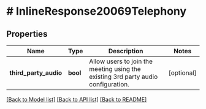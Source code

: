 # # InlineResponse20069Telephony

## Properties

Name | Type | Description | Notes
------------ | ------------- | ------------- | -------------
**third_party_audio** | **bool** | Allow users to join the meeting using the existing 3rd party audio configuration. | [optional] 

[[Back to Model list]](../../README.md#documentation-for-models) [[Back to API list]](../../README.md#documentation-for-api-endpoints) [[Back to README]](../../README.md)


